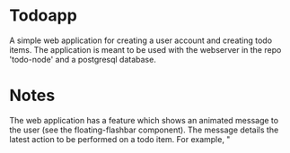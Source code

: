 # Todoapp

A simple web application for creating a user account and creating todo items.
The application is meant to be used with the webserver in the repo 'todo-node' and a postgresql database.

# Notes
The web application has a feature which shows an animated message to the user (see the floating-flashbar component). The message details the latest action to be performed on a todo item.
For example, "<Title of Todo Item> was Successfully Saved/Deleted". This was the more challenging and fun component to develop from scratch as it
required the development of a queue which would store several actions in order of completetion which would be shown one by one to the user.
 
 
